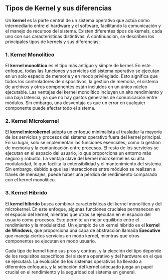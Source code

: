 ## Tipos de Kernel y sus diferencias

Un **kernel** es la parte central de un sistema operativo que actúa como intermediario entre el hardware y el software, facilitando la comunicación y el manejo de recursos del sistema. Existen diferentes tipos de kernels, cada uno con sus características distintivas. A continuación, se describen los principales tipos de kernels y sus diferencias:

### 1. Kernel Monolítico
El **kernel monolítico** es el tipo más antiguo y simple de kernel. En este enfoque, todas las funciones y servicios del sistema operativo se ejecutan en un solo espacio de memoria y en modo privilegiado. Esto significa que todos los controladores de dispositivos, la gestión de memoria, el sistema de archivos y otros componentes están incluidos en un único núcleo ejecutable. Las ventajas del kernel monolítico incluyen un alto rendimiento y una baja latencia, ya que no hay gastos generales de comunicación entre módulos. Sin embargo, una desventaja es que un error en cualquier componente puede afectar todo el sistema.

### 2. Kernel Microkernel
El **kernel microkernel** adopta un enfoque minimalista al trasladar la mayoría de los servicios y procesos del sistema operativo fuera del kernel principal. En su lugar, solo se implementan las funciones esenciales, como la gestión de memoria y la comunicación entre procesos. El resto de los servicios se ejecutan en el espacio del usuario, lo que proporciona un entorno más seguro y robusto. La ventaja clave del kernel microkernel es su alta modularidad, lo que facilita la extensibilidad y el mantenimiento del sistema. Sin embargo, debido a que las interacciones entre módulos se realizan a través de mensajes, puede haber una pérdida de rendimiento comparado con el kernel monolítico.

### 3. Kernel Híbrido
El **kernel híbrido** busca combinar características del kernel monolítico y del microkernel. En este enfoque, algunas funciones cruciales permanecen en el espacio del kernel, mientras que otras se ejecutan en el espacio del usuario como procesos. Esto permite un mejor equilibrio entre el rendimiento y la modularidad. Un ejemplo de un kernel híbrido es el **kernel de Windows**, que proporciona una capa de abstracción llamada **Executive** que maneja ciertos servicios en modo kernel, mientras que otros componentes se ejecutan en modo usuario.

Cada tipo de kernel tiene sus pros y contras, y la elección del tipo depende de los requisitos específicos del sistema operativo y del hardware en el que se ejecutará. La evolución de los sistemas operativos ha llevado a diferentes enfoques, y la selección del kernel adecuado juega un papel crucial en el rendimiento y la seguridad del sistema en general.
